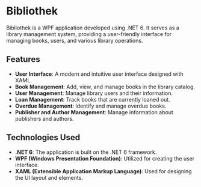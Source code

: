 # Bibliothek

Bibliothek is a WPF application developed using .NET 6. It serves as a library management system, providing a user-friendly interface for managing books, users, and various library operations.

## Features

- **User Interface**: A modern and intuitive user interface designed with XAML.
- **Book Management**: Add, view, and manage books in the library catalog.
- **User Management**: Manage library users and their information.
- **Loan Management**: Track books that are currently loaned out.
- **Overdue Management**: Identify and manage overdue books.
- **Publisher and Author Management**: Manage information about publishers and authors.

## Technologies Used

- **.NET 6**: The application is built on the .NET 6 framework.
- **WPF (Windows Presentation Foundation)**: Utilized for creating the user interface.
- **XAML (Extensible Application Markup Language)**: Used for designing the UI layout and elements.
